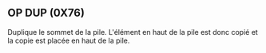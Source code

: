 ## OP DUP (0X76)

Duplique le sommet de la pile. L'élément en haut de la pile est donc copié et la copie est placée en haut de la pile.

